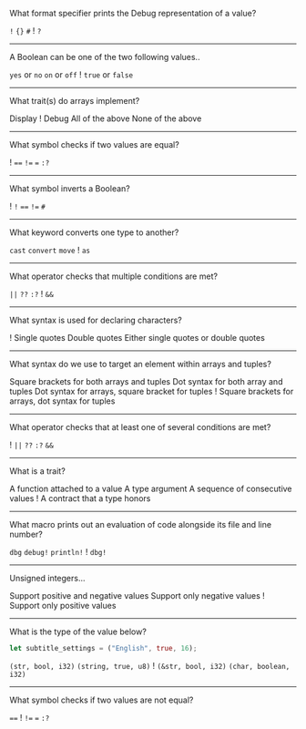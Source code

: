What format specifier prints the Debug representation of a value?

`!`
`{}`
`#`
! `?`

---

A Boolean can be one of the two following values..

`yes` or `no`
`on` or `off`
! `true` or `false`

---

What trait(s) do arrays implement?

Display
! Debug
All of the above
None of the above

---

What symbol checks if two values are equal?

! `==`
`!=`
`=`
`:?`

---

What symbol inverts a Boolean?

! `!`
`==`
`!=`
`#`

---

What keyword converts one type to another?

`cast`
`convert`
`move`
! `as`

---

What operator checks that multiple conditions are met?

`||`
`??`
`:?`
! `&&`

---

What syntax is used for declaring characters?

! Single quotes
Double quotes
Either single quotes or double quotes

---

What syntax do we use to target an element within arrays and tuples?

Square brackets for both arrays and tuples
Dot syntax for both array and tuples
Dot syntax for arrays, square bracket for tuples
! Square brackets for arrays, dot syntax for tuples

---

What operator checks that at least one of several conditions are met?

! `||`
`??`
`:?`
`&&`

---

What is a trait?

A function attached to a value
A type argument
A sequence of consecutive values
! A contract that a type honors

---

What macro prints out an evaluation of code alongside its file and line number?

`dbg`
`debug!`
`println!`
! `dbg!`

---

Unsigned integers...

Support positive and negative values
Support only negative values
! Support only positive values

---

What is the type of the value below?

```rust
let subtitle_settings = ("English", true, 16);
```

`(str, bool, i32)`
`(string, true, u8)`
! `(&str, bool, i32)`
`(char, boolean, i32)`

---

What symbol checks if two values are not equal?

`==`
! `!=`
`=`
`:?`

